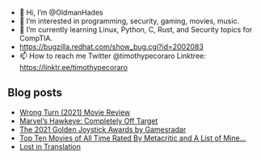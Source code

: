- 👋 Hi, I’m @OldmanHades
- 👀 I’m interested in programming, security, gaming, movies, music.
- 🌱 I’m currently learning Linux, Python, C, Rust, and Security topics for CompTIA.
- https://bugzilla.redhat.com/show_bug.cgi?id=2002083
- 📫 How to reach me Twitter @timothypecoraro
Linktree: https://linktr.ee/timothypecoraro

## Blog posts
<!-- BLOG-POST-LIST:START -->
- [Wrong Turn &lpar;2021&rpar; Movie Review](https://medium.com/@timothypecoraro/wrong-turn-2021-movie-review-7c4cd7a8ee38?source=rss-5097f5c9b801------2)
- [Marvel’s Hawkeye: Completely Off Target](https://medium.com/there-will-be-games/marvels-hawkeye-season-1-review-episodes-1-2-5176e1e6703a?source=rss-5097f5c9b801------2)
- [The 2021 Golden Joystick Awards by Gamesradar](https://medium.com/@timothypecoraro/the-2021-golden-joystick-awards-by-gamesradar-321676fb2b13?source=rss-5097f5c9b801------2)
- [Top Ten Movies of All Time Rated By Metacritic and A List of Mine…](https://medium.com/@timothypecoraro/top-ten-movies-of-all-time-rated-by-metacritic-and-a-list-of-mine-c8d977597e78?source=rss-5097f5c9b801------2)
- [Lost in Translation](https://medium.com/@timothypecoraro/lost-in-translation-5924a89e2308?source=rss-5097f5c9b801------2)
<!-- BLOG-POST-LIST:END -->
